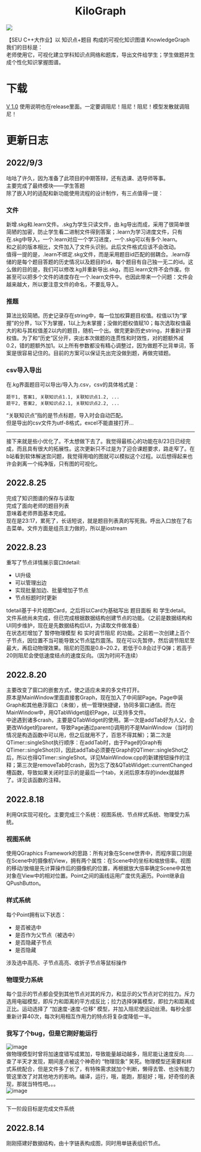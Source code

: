 <h1 align='center'> KiloGraph </h1>
<img center='align' src='https://github.com/madderscientist/KiloGraph/blob/main/READMEsources/icon.png](https://user-images.githubusercontent.com/51468627/188633244-c45dfc47-89cb-4fa3-916a-8c00e5571467.png)'/>

【SEU C++大作业】以 知识点+题目 构成的可视化知识图谱 KnowledgeGraph <br>
我们的目标是：<br>
老师使用它，可视化建立学科知识点网络和题库，导出文件给学生；学生做题并生成个性化知识掌握图谱。


# 下载
[V 1.0](https://github.com/madderscientist/KiloGraph/releases/tag/v1.0)
使用说明也在release里面。一定要调阻尼！阻尼！阻尼！模型发散就调阻尼！

# 更新日志

## 2022/9/3

咕咕了许久，因为准备了此项目的中期答辩，还有选课、选导师等事。<br>
主要完成了最终模块——学生答题<br>
除了嵌入时的适配和新功能使用流程的设计制作，有三点值得一提：<br>

### 文件

新增.skg和.learn文件。.skg为学生只读文件，由.kg导出而成，采用了很简单很简陋的加密，防止学生看二进制文件得到答案；.learn为学习进度文件，只有在.skg中导入，一个.learn对应一个学习进度，一个.skg可以有多个.learn。<br>
和之前的版本相比，文件加入了文件头识别。此后文件格式应该不会改动。<br>
值得一提的是，.learn不绑定.skg文件，而是采用题目id匹配的弱耦合。.learn存储的是每个题目答题的历史情况以及题目的id，每个题目有自己独一无二的id。这么做的目的是，我们可以修改.kg并重新导出.skg，而旧.learn文件不会作废。你甚至可以把多个文件的进度存在一个.learn文件中。也因此带来一个问题：文件会越来越大，所以要注意文件的命名，不要乱导入。

### 推题

算法比较简陋。历史记录存在string中，每一位加权算题目权值。权值以1为“掌握”的分界，1以下为掌握，1以上为未掌握；没做的题权值赋10；每次选取权值最大的和与其权值差2以内的题目，随机一个出。做完更新历史string，并重新计算权值。为了和“历史”区分开，突出本次做题的连贯性和时效性，对的题额外减0.2，错的题额外加1。以上所有参数都没有精心调整过，因为做题不比背单词，答案是很容易记住的。目前的方案可以保证先出完没做到题，再做完错题。

### csv导入导出

在.kg界面题目可以导出/导入为.csv，csv的具体格式是：<br>
```
题干1, 答案1, 关联知识点1.1, 关联知识点1.2, ...
题干2, 答案2, 关联知识点2.1, 关联知识点2.2, ...
```

“关联知识点”指的是节点标题，导入时会自动匹配。<br>
但是导出的csv文件为utf-8格式，excel不能直接打开...

---
接下来就是些小优化了。不太想做下去了。我觉得最核心的功能在8/23日已经完成，而且具有很大的拓展性。这次更新只不过是为了迎合课题要求，路走窄了。在b站看到软体解迷宫问题，我觉得用咱的图就可以模拟这个过程。以后想得起来也许会剥离一个纯净版，只有图的可视化。


## 2022.8.25
完成了知识图谱的保存与读取<br>
完成了面向老师的题目列表<br>
意味着老师界面基本完成。<br>
现在是23:17，累死了，长话短说，就是题目列表真的写死我。呼出入口放在了右击菜单。文件方面是组员主力做的，所以是iostream

## 2022.8.23
重写了节点详情展示窗口tdetail:

- UI升级
- 可以管理出边
- 实现批量加边、批量增加子节点
- 节点标题时时更新

tdetail基于卡片视图Card，之后将以Card为基础写出 题目面板 和 学生detail。<br>
文件系统尚未完成，但已完成根据数据结构创建节点的功能。（之前是数据结构和UI同步维护，现在是先数据结构后UI，为读取文件做准备）<br>
在状态栏增加了 暂停物理模型 和 实时调节阻尼 的功能。之前若一次创建上百个子节点，因位置不当可能导致父节点猛烈震荡。现在可以先暂停，然后调节阻尼至最大，再启动物理效果。阻尼的范围是0.8~20.2，若低于0.8会过于Q弹；若高于20则阻尼会使低速度结点的速度反向。（因为时间不连续）

## 2022.8.20
主要改变了窗口的嵌套方式，使之适应未来的多文件打开。<br>
原本是MainWindow里面直接套Graph，现在加入了中间层Page。Page中装Graph和其他悬浮窗口（未做），统一管理快捷键，协同多窗口通信。而在MainWindow中，用QTabWidget组织Page，以支持多文件。<br>
中途遇到诸多crash，主要是QTabWidget的使用。第一次是addTab好为人父，会更改Widget的parent，导致Page通过parent()调用的不是MainWindow（当时的情况是构造函数中可以用，但之后就用不了，百思不得其解）；第二次是QTimer::singleShot执行顺序：在addTab时，由于Page的Graph有QTimer::singleShot(0)，因此addTab必须要在Graph的QTimer::singleShot之后，所以也得QTimer::singleShot。详见MainWindow.cpp的新建按钮操作的注释；第三次是removeTab时crash，因为忘了改&QTabWidget::currentChanged槽函数，导致如果关闭时显示的是最后一个tab，关闭后原本存的index就越界了。详见该函数的注释。

## 2022.8.18
利用Qt实现可视化。主要完成三个系统：视图系统、节点样式系统、物理受力系统。

### 视图系统
使用QGraphics Framework的思路：所有对象在Scene世界中，而程序窗口则是在Scene中的摄像机View，拥有两个属性：在Scene中的坐标和缩放倍率。视图的移动/放缩是先计算操作后的摄像机的位置，再根据放大倍率确定Scene中其他对象在View中的相对位置。Point之间的画线运用广度优先遍历。Point继承自QPushButton。

### 样式系统
每个Point拥有以下状态：

- 是否被选中
- 是否作为父节点（被选中）
- 是否隐藏子节点
- 是否隐藏

涉及选中高亮、子节点高亮、收折子节点等鼠标操作

### 物理受力系统
每个显示的节点都会受到其他节点对其的斥力，和显示的父节点对它的拉力。斥力选用电磁模型，即斥力和距离的平方成反比；拉力选择弹簧模型，即拉力和距离成正比。运动选择了 “加速度-速度-位移” 模型，并加入阻尼使运动丝滑。每秒全部重新计算40次，每次利用相互作用力的特点将复杂度降低一半。

### 我写了个bug，但是它刚好能运行
![image](https://github.com/madderscientist/KiloGraph/blob/main/READMEsources/PHYfailed.gif)<br>
做物理模型时曾将加速度错写成累加，导致能量越动越多，阻尼能让速度反向......查了半天才发现，期间差点被这个神奇的 “物理现象” 笑死。物理模型还需要和样式系统配合，但是文件多了长了，有特殊需求就加个判断，懒得去管、也没有能力管这里改了对其他地方的影响。编译，运行，哦，能跑，那挺好；哦，好奇怪的表现，那就当特性吧。。。<br>
![image](https://github.com/madderscientist/KiloGraph/blob/main/READMEsources/PHYsucceess.gif)

---
下一阶段目标是完成文件系统


## 2022.8.14
刚刚搭建好数据结构，由十字链表构成图，同时用单链表组织节点。
